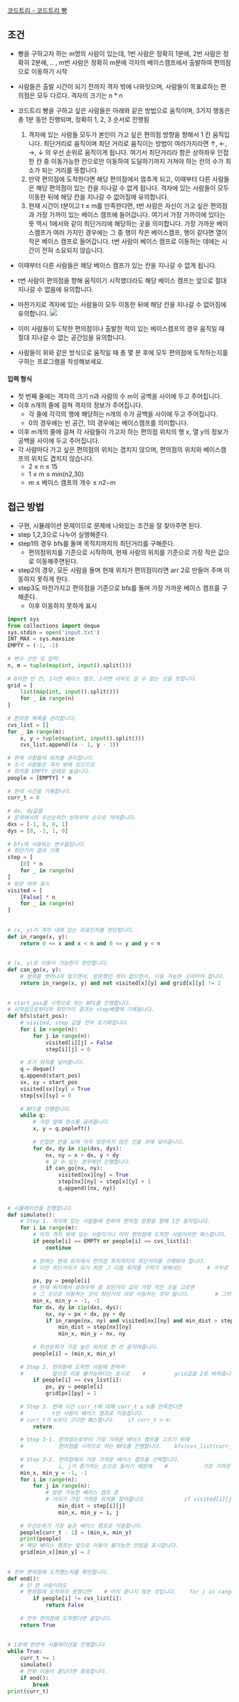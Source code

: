 
[코드트리 - 코드트리 빵](https://www.codetree.ai/training-field/frequent-problems/codetree-mon-bread/description?page=3&pageSize=20&username=)


## 조건

- 빵을 구하고자 하는 m명의 사람이 있는데, 1번 사람은 정확히 1분에, 2번 사람은 정확히 2분에, .. , m번 사람은 정확히 m분에 각자의 베이스캠프에서 출발하여 편의점으로 이동하기 시작
- 사람들은 출발 시간이 되기 전까지 격자 밖에 나와잇으며, 사람들이 목표로하는 편의점은 모두 다르다. 격자의 크기는 n * n
- 코드트리 빵을 구하고 싶은 사람들은 아래와 같은 방법으로 움직이며, 3가지 행동은 총 1분 동안 진행되며, 정확히 1, 2, 3 순서로 진행됨
	1.  격자에 있는 사람들 모두가 본인이 가고 싶은 편의점 방향을 향해서 1 칸 움직입니다. 최단거리로 움직이며 최단 거리로 움직이는 방법이 여러가지라면 ↑, ←, →, ↓ 의 우선 순위로 움직이게 됩니다. 여기서 최단거리라 함은 상하좌우 인접한 칸 중 이동가능한 칸으로만 이동하여 도달하기까지 거쳐야 하는 칸의 수가 최소가 되는 거리를 뜻합니다.
	2.  만약 편의점에 도착한다면 해당 편의점에서 멈추게 되고, 이때부터 다른 사람들은 해당 편의점이 있는 칸을 지나갈 수 없게 됩니다. 격자에 있는 사람들이 모두 이동한 뒤에 해당 칸을 지나갈 수 없어짐에 유의합니다.
	3.  현재 시간이 t분이고 t ≤ m를 만족한다면, t번 사람은 자신이 가고 싶은 편의점과 가장 가까이 있는 베이스 캠프에 들어갑니다. 여기서 가장 가까이에 있다는 뜻 역시 1에서와 같이 최단거리에 해당하는 곳을 의미합니다. 가장 가까운 베이스캠프가 여러 가지인 경우에는 그 중 행이 작은 베이스캠프, 행이 같다면 열이 작은 베이스 캠프로 들어갑니다. t번 사람이 베이스 캠프로 이동하는 데에는 시간이 전혀 소요되지 않습니다.
    
- 이때부터 다른 사람들은 해당 베이스 캠프가 있는 칸을 지나갈 수 없게 됩니다. 
- t번 사람이 편의점을 향해 움직이기 시작했더라도 해당 베이스 캠프는 앞으로 절대 지나갈 수 없음에 유의합니다. 
- 마찬가지로 격자에 있는 사람들이 모두 이동한 뒤에 해당 칸을 지나갈 수 없어짐에 유의합니다.
 ![](assets/Pasted%20image%2020230408180717.png)
 - 이미 사람들이 도착한 편의점이나 출발한 적이 있는 베이스캠프의 경우 움직일 때 절대 지나갈 수 없는 공간임을 유의합니다. 
 - 사람들이 위와 같은 방식으로 움직일 때 총 몇 분 후에 모두 편의점에 도착하는지를 구하는 프로그램을 작성해보세요.


#### 입력 형식
- 첫 번째 줄에는 격자의 크기 n과 사람의 수 m이 공백을 사이에 두고 주어집니다.
- 이후 n개의 줄에 걸쳐 격자의 정보가 주어집니다. 
	- 각 줄에 각각의 행에 해당하는 n개의 수가 공백을 사이에 두고 주어집니다.  
	- 0의 경우에는 빈 공간, 1의 경우에는 베이스캠프를 의미합니다.
- 이후 m개의 줄에 걸쳐 각 사람들이 가고자 하는 편의점 위치의 행 x, 열 y의 정보가 공백을 사이에 두고 주어집니다.
- 각 사람마다 가고 싶은 편의점의 위치는 겹치지 않으며, 편의점의 위치와 베이스캠프의 위치도 겹치지 않습니다.
	-   2 ≤ n ≤ 15
	-   1 ≤ m ≤ min(n2,30)
	-   m ≤ 베이스 캠프의 개수 ≤ n2−m


## 접근 방법
- 구현, 시뮬레이션 문제이므로 문제에 나와있는 조건을 잘 찾아주면 된다.
- step 1,2,3으로 나누어 실행해준다.
- step1의 경우 bfs를 돌며 목적지까지의 최단거리를 구해준다.
	- 편의점위치를 기준으로 시작하여, 현재 사람의 위치를 기준으로 가장 작은 값으로 이동해주면된다.
- step2의 경우, 모든 사람을 돌며 현재 위치가 편의점이라면 arr 2로 만들어 주며 이동하지 못하게 한다.
- step3도 마찬가지고 편의점을 기준으로 bfs를 돌며 가장 가까운 베이스 캠프를 구해준다.
	- 이후 이동하지 못하게 표시

```python
import sys  
from collections import deque  
sys.stdin = open('input.txt')  
INT_MAX = sys.maxsize  
EMPTY = (-1, -1)  
  
# 변수 선언 및 입력:  
n, m = tuple(map(int, input().split()))  
  
# 0이면 빈 칸, 1이면 베이스 캠프, 2라면 아무도 갈 수 없는 곳을 뜻합니다.  
grid = [  
    list(map(int, input().split()))  
    for _ in range(n)  
]  
  
# 편의점 목록을 관리합니다.  
cvs_list = []  
for _ in range(m):  
    x, y = tuple(map(int, input().split()))  
    cvs_list.append((x - 1, y - 1))  
  
# 현재 사람들의 위치를 관리합니다.  
# 초기 사람들은 격자 밖에 있으므로  
# 위치를 EMPTY 상태로 놓습니다.  
people = [EMPTY] * m  
  
# 현재 시간을 기록합니다.  
curr_t = 0  
  
# dx, dy값을  
# 문제에서의 우선순위인 상좌우하 순으로 적어줍니다.  
dxs = [-1, 0, 0, 1]  
dys = [0, -1, 1, 0]  
  
# bfs에 사용되는 변수들입니다.  
# 최단거리 결과 기록  
step = [  
    [0] * n  
    for _ in range(n)  
]  
# 방문 여부 표시  
visited = [  
    [False] * n  
    for _ in range(n)  
]  
  
  
# (x, y)가 격자 내에 있는 좌표인지를 판단합니다.  
def in_range(x, y):  
    return 0 <= x and x < n and 0 <= y and y < n  
  
  
# (x, y)로 이동이 가능한지 판단합니다.  
def can_go(x, y):  
    # 범위를 벗어나지 않으면서, 방문했던 적이 없으면서, 이동 가능한 곳이어야 합니다.  
    return in_range(x, y) and not visited[x][y] and grid[x][y] != 2  
  
  
# start_pos를 시작으로 하는 BFS를 진행합니다.  
# 시작점으로부터의 최단거리 결과는 step배열에 기록됩니다.  
def bfs(start_pos):  
    # visited, step 값을 전부 초기화합니다.  
    for i in range(n):  
        for j in range(n):  
            visited[i][j] = False  
            step[i][j] = 0  
  
    # 초기 위치를 넣어줍니다.  
    q = deque()  
    q.append(start_pos)  
    sx, sy = start_pos  
    visited[sx][sy] = True  
    step[sx][sy] = 0  
  
    # BFS를 진행합니다.  
    while q:  
        # 가장 앞에 원소를 골라줍니다.  
        x, y = q.popleft()  
  
        # 인접한 칸을 보며 아직 방문하지 않은 칸을 큐에 넣어줍니다.  
        for dx, dy in zip(dxs, dys):  
            nx, ny = x + dx, y + dy  
            # 갈 수 있는 경우에만 진행합니다.  
            if can_go(nx, ny):  
                visited[nx][ny] = True  
                step[nx][ny] = step[x][y] + 1  
                q.append((nx, ny))  
  
  
# 시뮬레이션을 진행합니다.  
def simulate():  
    # Step 1. 격자에 있는 사람들에 한하여 편의점 방향을 향해 1칸 움직입니다.  
    for i in range(m):  
        # 아직 격자 밖에 있는 사람이거나 이미 편의점에 도착한 사람이라면 패스합니다.  
        if people[i] == EMPTY or people[i] == cvs_list[i]:  
            continue  
  
        # 원래는 현재 위치에서 편의점 위치까지의 최단거리를 구해줘야 합니다.  
        # 다만 최단거리가 되기 위한 그 다음 위치를 구하기 위해서는        # 거꾸로 편의점 위치를 시작으로 현재 위치까지 오는 최단거리를 구해주는 것이 필요합니다.        # 따라서 편의점 위치를 시작으로 하는 BFS를 진행합니다.        bfs(cvs_list[i])  
  
        px, py = people[i]  
        # 현재 위치에서 상좌우하 중 최단거리 값이 가장 작은 곳을 고르면  
        # 그 곳으로 이동하는 것이 최단거리 대로 이동하는 것이 됩니다.        # 그러한 위치 중 상좌우하 우선순위대로 가장 적절한 곳을 골라줍니다.        min_dist = INT_MAX  
        min_x, min_y = -1, -1  
        for dx, dy in zip(dxs, dys):  
            nx, ny = px + dx, py + dy  
            if in_range(nx, ny) and visited[nx][ny] and min_dist > step[nx][ny]:  
                min_dist = step[nx][ny]  
                min_x, min_y = nx, ny  
  
        # 우선순위가 가장 높은 위치로 한 칸 움직여줍니다.  
        people[i] = (min_x, min_y)  
  
    # Step 2. 편의점에 도착한 사람에 한하여  
    #         앞으로 이동 불가능하다는 표시로    #         grid값을 2로 바꿔줍니다.    for i in range(m):  
        if people[i] == cvs_list[i]:  
            px, py = people[i]  
            grid[px][py] = 2  
  
    # Step 3. 현재 시간 curr_t에 대해 curr_t ≤ m를 만족한다면  
    #         t번 사람이 베이스 캠프로 이동합니다.  
    # curr_t가 m보다 크다면 패스합니다.    if curr_t > m:  
        return  
  
    # Step 3-1. 편의점으로부터 가장 가까운 베이스 캠프를 고르기 위해  
    #           편의점을 시작으로 하는 BFS를 진행합니다.    bfs(cvs_list[curr_t - 1])  
  
    # Step 3-2. 편의점에서 가장 가까운 베이스 캠프를 선택합니다.  
    #           i, j가 증가하는 순으로 돌리기 때문에    #           가장 가까운 베이스 캠프가 여러 가지여도    #           알아서 (행, 열) 우선순위대로 골라집니다.    min_dist = INT_MAX  
    min_x, min_y = -1, -1  
    for i in range(n):  
        for j in range(n):  
            # 방문 가능한 베이스 캠프 중  
            # 거리가 가장 가까운 위치를 찾아줍니다.            if visited[i][j] and grid[i][j] == 1 and min_dist > step[i][j]:  
                min_dist = step[i][j]  
                min_x, min_y = i, j  
  
    # 우선순위가 가장 높은 베이스 캠프로 이동합니다.  
    people[curr_t - 1] = (min_x, min_y)  
    print(people)  
    # 해당 베이스 캠프는 앞으로 이동이 불가능한 칸임을 표시합니다.  
    grid[min_x][min_y] = 2  
  
  
# 전부 편의점에 도착헀는지를 확인합니다.  
def end():  
    # 단 한 사람이라도  
    # 편의점에 도착하지 못했다면    # 아직 끝나지 않은 것입니다.    for i in range(m):  
        if people[i] != cvs_list[i]:  
            return False  
  
    # 전부 편의점에 도착했다면 끝입니다.  
    return True  
  
  
# 1분에 한번씩 시뮬레이션을 진행합니다.  
while True:  
    curr_t += 1  
    simulate()  
    # 전부 이동이 끝났다면 종료합니다.  
    if end():  
        break  
print(curr_t)
```